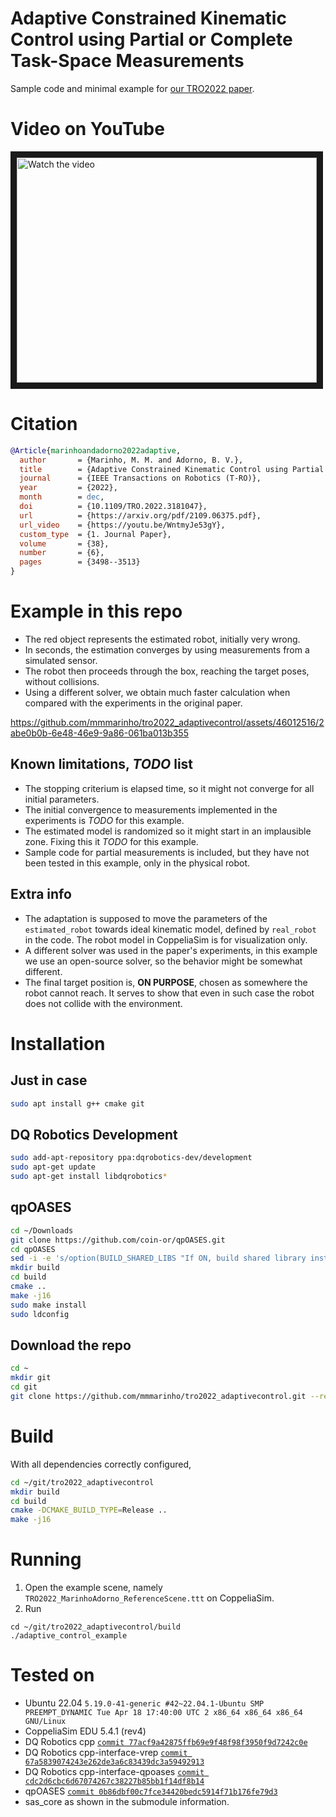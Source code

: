 # Adaptive Constrained Kinematic Control using Partial or Complete Task-Space Measurements

Sample code and minimal example for [our TRO2022 paper](https://doi.org/10.1109/TRO.2022.3181047).

# Video on YouTube

<a href="http://www.youtube.com/watch?feature=player_embedded&v=WntmyJe53gY" target="_blank">
 <img src="http://img.youtube.com/vi/WntmyJe53gY/hqdefault.jpg" alt="Watch the video" width="480" height="360" border="10" />
</a>

# Citation

```bib
@Article{marinhoandadorno2022adaptive,
  author       = {Marinho, M. M. and Adorno, B. V.},
  title        = {Adaptive Constrained Kinematic Control using Partial or Complete Task-Space Measurements},
  journal      = {IEEE Transactions on Robotics (T-RO)},
  year         = {2022},
  month        = dec,
  doi          = {10.1109/TRO.2022.3181047},
  url          = {https://arxiv.org/pdf/2109.06375.pdf},
  url_video    = {https://youtu.be/WntmyJe53gY},
  custom_type  = {1. Journal Paper},
  volume       = {38},
  number       = {6},
  pages        = {3498--3513}
}
```
# Example in this repo

- The red object represents the estimated robot, initially very wrong.
- In seconds, the estimation converges by using measurements from a simulated sensor.
- The robot then proceeds through the box, reaching the target poses, without collisions. 
- Using a different solver, we obtain much faster calculation when compared with the experiments in the original paper.

https://github.com/mmmarinho/tro2022_adaptivecontrol/assets/46012516/2abe0b0b-6e48-46e9-9a86-061ba013b355

## Known limitations, *TODO* list

- The stopping criterium is elapsed time, so it might not converge for all initial parameters.
- The initial convergence to measurements implemented in the experiments is *TODO* for this example.
- The estimated model is randomized so it might start in an implausible zone. Fixing this it *TODO* for this example.
- Sample code for partial measurements is included, but they have not been tested in this example, only in the physical robot.

## Extra info

- The adaptation is supposed to move the parameters of the `estimated_robot` towards ideal kinematic model, defined by `real_robot` in the code. 
The robot model in CoppeliaSim is for visualization only.
- A different solver was used in the paper's experiments, in this example we use an open-source solver, so the behavior might be somewhat different.
- The final target position is, **ON PURPOSE**, chosen as somewhere the robot cannot reach. It serves to show that even in such case the robot does not collide with the environment.

# Installation

## Just in case

```bash
sudo apt install g++ cmake git
```

## DQ Robotics Development 

```bash
sudo add-apt-repository ppa:dqrobotics-dev/development
sudo apt-get update
sudo apt-get install libdqrobotics*
```

## qpOASES

```bash
cd ~/Downloads
git clone https://github.com/coin-or/qpOASES.git
cd qpOASES
sed -i -e 's/option(BUILD_SHARED_LIBS "If ON, build shared library instead of static" OFF)/option(BUILD_SHARED_LIBS "If ON, build shared library instead of static" ON)/g' CMakeLists.txt
mkdir build
cd build
cmake ..
make -j16
sudo make install
sudo ldconfig
```

## Download the repo

```bash
cd ~
mkdir git
cd git
git clone https://github.com/mmmarinho/tro2022_adaptivecontrol.git --recursive
```

# Build

With all dependencies correctly configured,

```bash
cd ~/git/tro2022_adaptivecontrol
mkdir build
cd build
cmake -DCMAKE_BUILD_TYPE=Release ..
make -j16
```

# Running

1. Open the example scene, namely `TRO2022_MarinhoAdorno_ReferenceScene.ttt` on CoppeliaSim.
2. Run
```console
cd ~/git/tro2022_adaptivecontrol/build
./adaptive_control_example
```

# Tested on

- Ubuntu 22.04 `5.19.0-41-generic #42~22.04.1-Ubuntu SMP PREEMPT_DYNAMIC Tue Apr 18 17:40:00 UTC 2 x86_64 x86_64 x86_64 GNU/Linux`
- CoppeliaSim EDU 5.4.1 (rev4)
- DQ Robotics cpp [`commit 77acf9a42875ffb69e9f48f98f3950f9d7242c0e`](https://github.com/dqrobotics/cpp/commit/77acf9a42875ffb69e9f48f98f3950f9d7242c0e)
- DQ Robotics cpp-interface-vrep [`commit 67a5839074243e262de3a6c83439dc3a59492913`](https://github.com/dqrobotics/cpp-interface-vrep/commit/67a5839074243e262de3a6c83439dc3a59492913)
- DQ Robotics cpp-interface-qpoases [`commit cdc2d6cbc6d67074267c38227b85bb1f14df8b14`](https://github.com/dqrobotics/cpp-interface-qpoases/commit/cdc2d6cbc6d67074267c38227b85bb1f14df8b14)
- qpOASES [`commit 0b86dbf00c7fce34420bedc5914f71b176fe79d3`](https://github.com/coin-or/qpOASES/commit/0b86dbf00c7fce34420bedc5914f71b176fe79d3)
- sas_core as shown in the submodule information.

